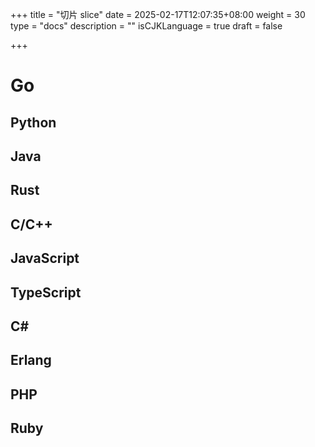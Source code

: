 +++
title = "切片 slice"
date = 2025-02-17T12:07:35+08:00
weight = 30
type = "docs"
description = ""
isCJKLanguage = true
draft = false

+++

# Go





## Python



## Java





## Rust





## C/C++





## JavaScript





## TypeScript





## C#





## Erlang





## PHP





## Ruby







